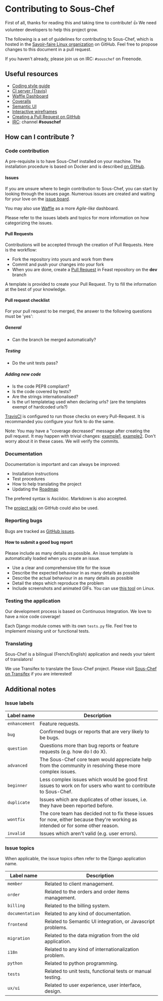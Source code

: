 # Contributing to Sous-Chef

First of all, thanks for reading this and taking time to contribute! :+1: We need volunteer developers to help this project grow.

The following is a set of guidelines for contributing to Sous-Chef, which is hosted in the [Savoir-faire Linux organization](https://github.com/savoirfairelinux) on GitHub.
Feel free to propose changes to this document in a pull request.

If you haven't already, please join us on IRC: `#souschef` on Freenode.

## Useful resources

* [Coding style guide](https://www.python.org/dev/peps/pep-0008/)
* [CI server (Travis)](https://travis-ci.org/savoirfairelinux/sous-chef)
* [Waffle Dashboard](https://waffle.io/savoirfairelinux/sous-chef)
* [Coveralls](https://coveralls.io/github/savoirfairelinux/sous-chef?branch=dev)
* [Semantic UI](http://semantic-ui.com/)
* [Interactive wireframes](https://marvelapp.com/2187ig4)
* [Creating a Pull Request on GitHub](https://help.github.com/articles/creating-a-pull-request/)
* [IRC](http://webchat.freenode.net): channel **#souschef**

## How can I contribute ?

### Code contribution

A pre-requisite is to have Sous-Chef installed on your machine.
The installation procedure is based on Docker and is described [on GitHub](https://github.com/savoirfairelinux/sous-chef/blob/dev/INSTALL.md).

#### Issues

If you are unsure where to begin contribution to Sous-Chef, you can start by looking through the issues page.
Numerous issues are created and waiting for your love on the [issue board](https://github.com/savoirfairelinux/sous-chef/issues).

You may also use [Waffle](https://waffle.io/savoirfairelinux/sous-chef) as a more *Agile-like* dashboard.

Please refer to the issues labels and topics for more information on how categorizing the issues.

#### Pull Requests

Contributions will be accepted through the creation of Pull Requests. Here is the workflow:

* Fork the repository into yours and work from there
* Commit and push your changes into your fork
* When you are done, create a [Pull Request](https://github.com/savoirfairelinux/sous-chef/compare) in Feast repository on the **dev** branch

A template is provided to create your Pull Request. Try to fill the information at the best of your knowledge.

#### Pull request checklist

For your pull request to be merged, the answer to the following questions must be 'yes':

##### General

* Can the branch be merged automatically?

##### Testing

* Do the unit tests pass?

##### Adding new code

* Is the code PEP8 compliant?
* Is the code covered by tests?
* Are the strings internationalised?
* Is the url templatetag used when declaring urls? (are the templates exempt of hardcoded urls?)

[TravisCI](https://travis-ci.org/) is configured to run those checks on every Pull-Request. It is recommanded you configure your fork to do the same.

Note: You may have a "coverage decreased" message after creating the pull request. It may happen with trivial changes: [example1](https://github.com/savoirfairelinux/sous-chef/pull/633/files), [example2](https://github.com/savoirfairelinux/sous-chef/pull/671/files). Don't worry about it in these cases. We will verify the commits.

### Documentation

Documentation is important and can always be improved:

* Installation instructions
* Test procedures
* How to help translating the project
* Updating the [Roadmap](https://github.com/savoirfairelinux/sous-chef/wiki/ROADMAP)

The prefered syntax is Asciidoc. Markdown is also accepted.

The [project wiki](https://github.com/savoirfairelinux/sous-chef/wiki/) on GitHub could also be used.

### Reporting bugs

Bugs are tracked as [GitHub issues](https://guides.github.com/features/issues/).

#### How to submit a good bug report

Please include as many details as possible. An issue template is automatically loaded when you create an issue.

* Use a clear and comprehensive title for the issue
* Describe the expected behaviour in as many details as possible
* Describe the actual behaviour in as many details as possible
* Detail the steps which reproduce the problem
* Include screenshots and animated GIFs. You can use [this tool](https://github.com/colinkeenan/silentcast) on Linux.

### Testing the application

Our development process is based on Continuous Integration. We love to have a nice code coverage!

Each Django module comes with its own `tests.py` file. Feel free to implement missing unit or functional tests.

### Translating

Sous-Chef is a bilingual (French/English) application and needs your talent of translators!

We use Transifex to translate the Sous-Chef project. Please visit [Sous-Chef on Transifex](https://www.transifex.com/savoirfairelinux/sous-chef) if you are interested!

## Additional notes

### Issue labels

| Label name | Description |
| --- | --- |
| `enhancement` | Feature requests. |
| `bug` | Confirmed bugs or reports that are very likely to be bugs. |
| `question` | Questions more than bug reports or feature requests (e.g. how do I do X). |
| `advanced` | The Sous-Chef core team would appreciate help from the community in resolving these more complex issues. |
| `beginner` | Less complex issues which would be good first issues to work on for users who want to contribute to Sous-Chef. |
| `duplicate` | Issues which are duplicates of other issues, i.e. they have been reported before. |
| `wontfix` | The core team has decided not to fix these issues for now, either because they're working as intended or for some other reason. |
| `invalid` | Issues which aren't valid (e.g. user errors). |

### Issue topics

When applicable, the issue topics often refer to the Django application name.

| Label name | Description |
| --- | --- |
| `member` | Related to client management. |
| `order` | Related to the orders and order items management. |
| `billing` | Related to the billing system. |
| `documentation` | Related to any kind of documentation. |
| `frontend` | Related to Semantic UI integration, or Javascript problems. |
| `migration` | Related to the data migration from the old application. |
| `i18n` | Related to any kind of internationalization problem. |
| `python` | Related to python programming. |
| `tests` | Related to unit tests, functional tests or manual testing. |
| `ux/ui` | Related to user experience, user interface, design. |
